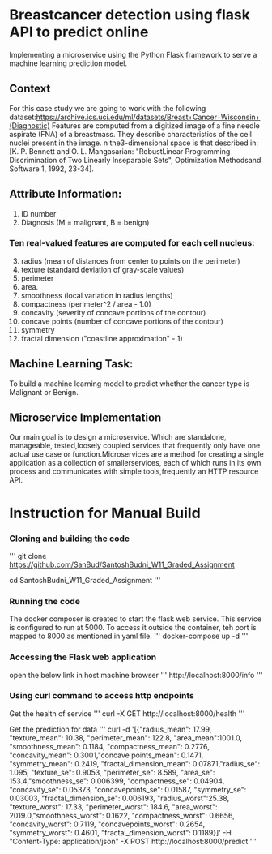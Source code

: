 # Breastcancer detection using flask API to predict online
Implementing a microservice using the Python Flask framework to serve a machine learning prediction model.

## Context
For this case study we are going to work with the following dataset:https://archive.ics.uci.edu/ml/datasets/Breast+Cancer+Wisconsin+(Diagnostic)
Features are computed from a digitized image of a fine needle aspirate (FNA) of a breastmass. They describe characteristics of the cell nuclei present in the image. n the3-dimensional space is that described in: [K. P. Bennett and O. L. Mangasarian: "RobustLinear Programming Discrimination of Two Linearly Inseparable Sets", Optimization Methodsand Software 1, 1992, 23-34].

## Attribute Information:
1. ID number
2. Diagnosis (M = malignant, B = benign)
### Ten real-valued features are computed for each cell nucleus:
3. radius (mean of distances from center to points on the perimeter)
4. texture (standard deviation of gray-scale values)
5. perimeter
6. area.
7. smoothness (local variation in radius lengths)
8. compactness (perimeter^2 / area - 1.0)
9. concavity (severity of concave portions of the contour)
10. concave points (number of concave portions of the contour)
11. symmetry
12. fractal dimension ("coastline approximation" - 1)

## Machine Learning Task:
To build a machine learning model to predict whether the cancer type is Malignant or Benign.

## Microservice Implementation
Our main goal is to design a microservice. Which are standalone, manageable, tested,loosely coupled services that frequently only have one actual use case or function.Microservices are a method for creating a single application as a collection of smallerservices, each of which runs in its own process and communicates with simple tools,frequently an HTTP resource API.


# Instruction for Manual Build
### Cloning and building the code

'''
git clone https://github.com/SanBud/SantoshBudni_W11_Graded_Assignment

cd SantoshBudni_W11_Graded_Assignment
'''

### Running the code
The docker composer is created to start the flask web service. This service is configured to run at 5000. To access it outside the container, teh port is mapped to 8000 as mentioned in yaml file.
''' 
docker-compose up -d
'''
### Accessing the Flask web application
open the below link in host machine browser
'''
http://localhost:8000/info
'''

### Using curl command to access http endpoints
Get the health of service
'''
curl -X GET http://localhost:8000/health
'''

Get the prediction for data
'''
curl -d '[{"radius_mean": 17.99, "texture_mean": 10.38, "perimeter_mean": 122.8, "area_mean":1001.0, "smoothness_mean": 0.1184, "compactness_mean": 0.2776, "concavity_mean": 0.3001,"concave points_mean": 0.1471, "symmetry_mean": 0.2419, "fractal_dimension_mean": 0.07871,"radius_se": 1.095, "texture_se": 0.9053, "perimeter_se": 8.589, "area_se": 153.4,"smoothness_se": 0.006399, "compactness_se": 0.04904, "concavity_se": 0.05373, "concavepoints_se": 0.01587, "symmetry_se": 0.03003, "fractal_dimension_se": 0.006193, "radius_worst":25.38, "texture_worst": 17.33, "perimeter_worst": 184.6, "area_worst": 2019.0,"smoothness_worst": 0.1622, "compactness_worst": 0.6656, "concavity_worst": 0.7119, "concavepoints_worst": 0.2654, "symmetry_worst": 0.4601, "fractal_dimension_worst": 0.1189}]' \-H "Content-Type: application/json" \-X POST http://localhost:8000/predict
'''
